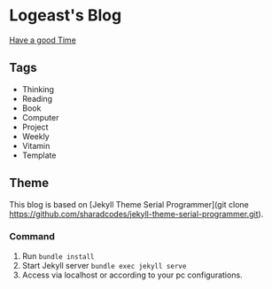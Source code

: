 # Logeast's Blog

[Have a good Time](https://logeast.github.io)

## Tags

- Thinking
- Reading
- Book
- Computer
- Project
- Weekly
- Vitamin
- Template

## Theme

This blog is based on [Jekyll Theme Serial Programmer](git clone https://github.com/sharadcodes/jekyll-theme-serial-programmer.git).

### Command

1. Run `bundle install`
2. Start Jekyll server `bundle exec jekyll serve`
3. Access via localhost or according to your pc configurations.
